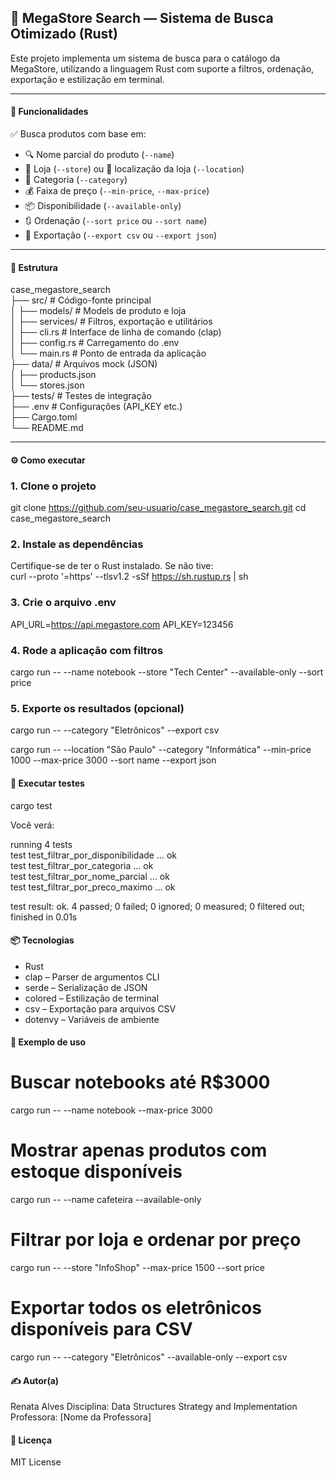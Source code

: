 ## 🛒 MegaStore Search — Sistema de Busca Otimizado (Rust)

Este projeto implementa um sistema de busca para o catálogo da MegaStore, utilizando a linguagem Rust com suporte a filtros, ordenação, exportação e estilização em terminal.

---

#### 🚀 Funcionalidades

✅ Busca produtos com base em:

- 🔍 Nome parcial do produto (`--name`)
- 🏬 Loja (`--store`) ou 📍 localização da loja (`--location`)
- 🧠 Categoria (`--category`)
- 💰 Faixa de preço (`--min-price`, `--max-price`)
- 📦 Disponibilidade (`--available-only`)
- 🔃 Ordenação (`--sort price` ou `--sort name`)
- 🧾 Exportação (`--export csv` ou `--export json`)

---

#### 📂 Estrutura

case_megastore_search  
├── src/ # Código-fonte principal  
│ ├── models/ # Models de produto e loja  
│ ├── services/ # Filtros, exportação e utilitários  
│ ├── cli.rs # Interface de linha de comando (clap)  
│ ├── config.rs # Carregamento do .env  
│ └── main.rs # Ponto de entrada da aplicação  
├── data/ # Arquivos mock (JSON)  
│ ├── products.json  
│ └── stores.json  
├── tests/ # Testes de integração  
├── .env # Configurações (API_KEY etc.)  
├── Cargo.toml  
└── README.md  


---

#### ⚙️ Como executar

### 1. Clone o projeto

git clone https://github.com/seu-usuario/case_megastore_search.git
cd case_megastore_search

### 2. Instale as dependências

Certifique-se de ter o Rust instalado. Se não tive:  
curl --proto '=https' --tlsv1.2 -sSf https://sh.rustup.rs | sh  

### 3. Crie o arquivo .env

API_URL=https://api.megastore.com
API_KEY=123456

### 4. Rode a aplicação com filtros

cargo run -- --name notebook --store "Tech Center" --available-only --sort price

### 5. Exporte os resultados (opcional)

cargo run -- --category "Eletrônicos" --export csv

cargo run -- --location "São Paulo" --category "Informática" --min-price 1000 --max-price 3000 --sort name --export json

#### 🧪 Executar testes

cargo test  

Você verá:  

running 4 tests  
test test_filtrar_por_disponibilidade ... ok  
test test_filtrar_por_categoria ... ok  
test test_filtrar_por_nome_parcial ... ok  
test test_filtrar_por_preco_maximo ... ok  
  
test result: ok. 4 passed; 0 failed; 0 ignored; 0 measured; 0 filtered out; finished in 0.01s  

#### 📦 Tecnologias

* Rust
* clap – Parser de argumentos CLI
* serde – Serialização de JSON
* colored – Estilização de terminal
* csv – Exportação para arquivos CSV
* dotenvy – Variáveis de ambiente

#### 📘 Exemplo de uso

# Buscar notebooks até R$3000
cargo run -- --name notebook --max-price 3000

# Mostrar apenas produtos com estoque disponíveis
cargo run -- --name cafeteira --available-only

# Filtrar por loja e ordenar por preço
cargo run -- --store "InfoShop" --max-price 1500 --sort price

# Exportar todos os eletrônicos disponíveis para CSV
cargo run -- --category "Eletrônicos" --available-only --export csv

#### ✍️ Autor(a)
Renata Alves
Disciplina: Data Structures Strategy and Implementation
Professora: [Nome da Professora]

#### 📄 Licença

MIT License
